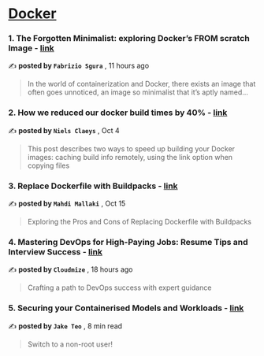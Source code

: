
<h1><a href=https://medium.com/tag/docker/recommended target="_blank" rel="noopener noreferrer">Docker</a></h1>
<h3>1. The Forgotten Minimalist: exploring Docker’s FROM scratch Image - <a href=https://medium.com/@fabrizio.sgura/the-forgotten-minimalist-exploring-dockers-from-scratch-image-f1254049def2?source=tag_recommended_feed---------0-84----------docker----------55ed8bcb_db14_4b26_b704_16ef627b8ffe------- target="_blank" rel="noopener noreferrer">link</a></h3>

✍️ **posted by `Fabrizio Sgura`** <date> , 11 hours ago</date>

<blockquote>In the world of containerization and Docker, there exists an image that often goes unnoticed, an image so minimalist that it’s aptly named…</blockquote>

<h3>2. How we reduced our docker build times by 40% - <a href=https://medium.com/datamindedbe/how-we-reduced-our-docker-build-times-by-40-afea7b7f5fe7?source=tag_recommended_feed---------1-107----------docker----------55ed8bcb_db14_4b26_b704_16ef627b8ffe------- target="_blank" rel="noopener noreferrer">link</a></h3>

✍️ **posted by `Niels Claeys`** <date> , Oct 4</date>

<blockquote>This post describes two ways to speed up building your Docker images: caching build info remotely, using the link option when copying files</blockquote>

<h3>3. Replace Dockerfile with Buildpacks - <a href=https://medium.com/itnext/replace-dockerfile-with-buildpacks-f7e435ad2bfc?source=tag_recommended_feed---------2-85----------docker----------55ed8bcb_db14_4b26_b704_16ef627b8ffe------- target="_blank" rel="noopener noreferrer">link</a></h3>

✍️ **posted by `Mahdi Mallaki`** <date> , Oct 15</date>

<blockquote>Exploring the Pros and Cons of Replacing Dockerfile with Buildpacks</blockquote>

<h3>4. Mastering DevOps for High-Paying Jobs: Resume Tips and Interview Success - <a href=https://medium.com/@cloudmize/mastering-devops-for-high-paying-jobs-resume-tips-and-interview-success-77b2621f7ae3?source=tag_recommended_feed---------3-84----------docker----------55ed8bcb_db14_4b26_b704_16ef627b8ffe------- target="_blank" rel="noopener noreferrer">link</a></h3>

✍️ **posted by `Cloudmize`** <date> , 18 hours ago</date>

<blockquote>Crafting a path to DevOps success with expert guidance</blockquote>

<h3>5. Securing your Containerised Models and Workloads - <a href=https://medium.com/towards-data-science/securing-your-containerised-models-and-workloads-3bff4d90a07b?source=tag_recommended_feed---------4-107----------docker----------55ed8bcb_db14_4b26_b704_16ef627b8ffe------- target="_blank" rel="noopener noreferrer">link</a></h3>

✍️ **posted by `Jake Teo`** <date> , 8 min read</date>

<blockquote>Switch to a non-root user!</blockquote>

